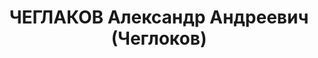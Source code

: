 ---
title: ЧЕГЛАКОВ Александр Андреевич (Чеглоков)
description: '1895 г.р., русский, б/п, пом. нач. 2 отдела штаба КВО, майор. Награды:
  орден Красной Звезды 16.08.1936.

  Арестован 03.09.1937. Приговор: ВК ВС СССР 20.11.1937 - ВМН, расстрелян 21.11.1937,
  Киев.

  Реабилитирован 28.09.1957'
---